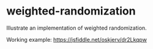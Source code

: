 # weighted-randomization

Illustrate an implementation of weighted randomization. 

Working example: https://jsfiddle.net/oskjerv/dr2Lkqpw 
